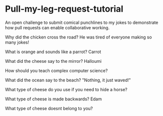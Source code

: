 # Pull-my-leg-request-tutorial
An open challenge to submit comical punchlines to my jokes to demonstrate how pull requests can enable collaborative working.

Why did the chicken cross the road?
He was tired of everyone making so many jokes!

What is orange and sounds like a parrot?
Carrot

What did the cheese say to the mirror?
Halloumi

How should you teach complex computer science?

What did the ocean say to the beach?
"Nothing, it just waved!"

What type of cheese do you use if you need to hide a horse?

What type of cheese is made backwards?
Edam

What type of cheese doesnt belong to you?

